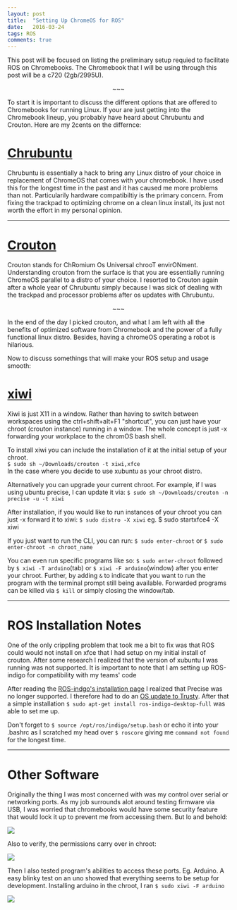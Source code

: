 ```yaml
---
layout: post
title:  "Setting Up ChromeOS for ROS"
date:   2016-03-24
tags: ROS
comments: true
---
```


This post will be focused on listing the preliminary setup requied to facilitate ROS on Chromebooks. The Chromebook that I will be using through this post will be a c720 (2gb/2995U).

<p align="center">~~~</p>

To start it is important to discuss the different options that are offered to Chromebooks for running Linux. If your are just getting into the Chromebook lineup, you probably have heard about Chrubuntu and Crouton. Here are my 2cents on the differnce:   

# [Chrubuntu](https://www.reddit.com/r/chrubuntu/comments/1rsxkd/list_of_fixes_for_xubuntu_1310_on_the_acer_c720)  
<p> Chrubuntu is essentially a hack to bring any Linux distro of your choice in replacement of ChromeOS that comes with your chromebook. I have used this for the longest time in the past and it has caused me more problems than not. Particularily hardware compatibiltiy is the primary concern. From fixing the trackpad to optimizing chrome on a clean linux install, its just not worth the effort in my personal opinion.
</p>

---

# [Crouton](https://github.com/dnschneid/crouton)  
<p>Crouton stands for ChRomium Os Universal chrooT envirONment. Understanding crouton from the surface is that you are essentially running ChromeOS parallel to a distro of your choice. I resorted to Crouton again after a whole year of Chrubuntu simply because I was sick of dealing with the trackpad and processor problems after os updates with Chrubuntu.     
</p>

<p align="center">~~~</p>

In the end of the day I picked crouton, and what I am left with all the benefits of optimized software from Chromebook and the power of a fully functional linux distro. Besides, having a chromeOS operating a robot is hilarious.

Now to discuss somethings that will make your ROS setup and usage smooth:


# [xiwi](https://github.com/dnschneid/crouton/wiki/crouton-in-a-Chromium-OS-window-(xiwi))

Xiwi is just X11 in a window. Rather than having to switch between workspaces using the ctrl+shift+alt+F1 "shortcut", you can just have your chroot (crouton instance) running in a window. The whole concept is just -x forwarding your workplace to the chromOS bash shell.

To install xiwi you can include the installation of it at the initial setup of your chroot.  
`$ sudo sh ~/Downloads/crouton -t xiwi,xfce`  
In the case where you decide to use xubuntu as your chroot distro.

Alternatively you can upgrade your current chroot. For example, if I was using ubuntu precise, I can update it via:
`$ sudo sh ~/Downloads/crouton -n precise -u -t xiwi`

After installation, if you would like to run instances of your chroot you can just -x forward it to xiwi:
`$ sudo distro -X xiwi`  eg. $ sudo startxfce4 -X xiwi

If you just want to run the CLI, you can run:
`$ sudo enter-chroot` or `$ sudo enter-chroot -n chroot_name`

You can even run specific programs like so:
`$ sudo enter-chroot` followed by `$ xiwi -T arduino`(tab) or `$ xiwi -F arduino`(window) after you enter your chroot. Further, by adding `&` to indicate that you want to run the program with the terminal prompt still being available.
Forwarded programs can be killed via `$ kill` or simply closing the window/tab.

---

# ROS Installation Notes

One of the only crippling problem that took me a bit to fix was that ROS could would not install on xfce that I had setup on my initial install of crouton. After some research I realized that the version of xubuntu I was running was not supported. It is important to note that I am setting up ROS-indigo for compatibility with my teams' code

After reading the [ROS-indgo's installation page](http://wiki.ros.org/indigo/Installation/Ubuntu) I realized that Precise was no longer supported. I therefore had to do an [OS update to Trusty](https://github.com/dnschneid/crouton/wiki/Upgrade-chroot-release). After that a simple installation `$ sudo apt-get install ros-indigo-desktop-full` was able to set me up.

Don't forget to `$ source /opt/ros/indigo/setup.bash` or echo it into your .bashrc as I scratched my head over `$ roscore` giving me `command not found` for the longest time.

---

# Other Software

Originally the thing I was most concerned with was my control over serial or networking ports. As my job surrounds alot around testing firmware
via USB, I was worried that chromebooks would have some security feature that would lock it up to prevent me from accessing them. But lo and behold:

<img src="https://www.dropbox.com/s/8agwotmdphbw1eq/Screenshot%202016-03-24%20at%2011.11.53%20PM.png?raw=1" class="img-thumbnail">

Also to verify, the permissions carry over in chroot:

<img src="https://www.dropbox.com/s/7q1h4ccf8m6zhrs/Screenshot%202016-03-24%20at%2011.14.57%20PM.png?raw=1" class="img-thumbnail">

Then I also tested program's abilities to access these ports. Eg. Arduino. A easy blinky test on an uno showed that everything seems to be setup for development. Installing arduino in the chroot, I ran `$ sudo xiwi -F arduino`

<img src="https://www.dropbox.com/s/0h1y9ainpfhxeuh/Screenshot%202016-03-25%20at%2012.07.50%20AM.png?raw=1" class="img-thumbnail">

